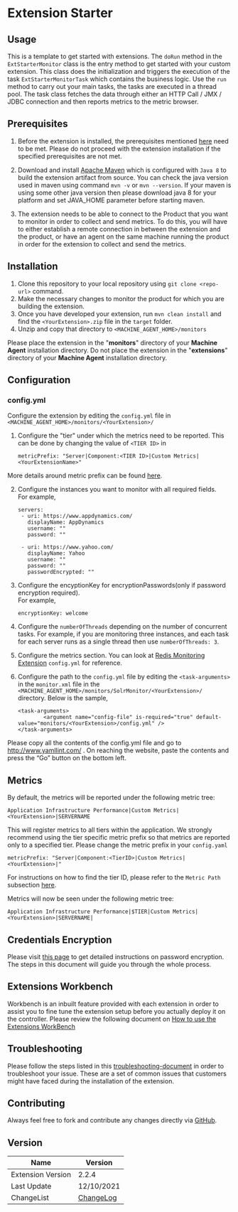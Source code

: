 # Extension Starter
## Usage
This is a template to get started with extensions. The `doRun` method in the `ExtStarterMonitor` class is the entry method to get started with your custom extension. This class does the initialization and triggers the execution of the task `ExtStarterMonitorTask` which contains the business logic. Use the `run` method to carry out your main tasks, the tasks are executed in a thread pool. The task class fetches the data through either an HTTP Call / JMX / JDBC connection and then reports metrics to the metric browser.  
 
## Prerequisites
1. Before the extension is installed, the prerequisites mentioned [here](https://community.appdynamics.com/t5/Knowledge-Base/Extensions-Prerequisites-Guide/ta-p/35213) need to be met. Please do not proceed with the extension installation if the specified prerequisites are not met.

2. Download and install [Apache Maven](https://maven.apache.org/) which is configured with `Java 8` to build the extension artifact from source. You can check the java version used in maven using command `mvn -v` or `mvn --version`. If your maven is using some other java version then please download java 8 for your platform and set JAVA_HOME parameter before starting maven.

3. The extension needs to be able to connect to the Product that you want to monitor in order to collect and send metrics. To do this, you will have to either establish a remote connection in between the extension and the product, or have an agent on the same machine running the product in order for the extension to collect and send the metrics.

## Installation
1. Clone this repository to your local repository using `git clone <repo-url>` command.
2. Make the necessary changes to monitor the product for which you are building the extension.
3. Once you have developed your extension, run `mvn clean install` and find the `<YourExtension>.zip` file in the `target` folder.
4. Unzip and copy that directory to `<MACHINE_AGENT_HOME>/monitors`

Please place the extension in the "__monitors__" directory of your __Machine Agent__ installation directory. Do not place the extension in the "__extensions__" directory of your __Machine Agent__ installation directory.

## Configuration
### config.yml
Configure the extension by editing the `config.yml` file in `<MACHINE_AGENT_HOME>/monitors/<YourExtension>/`
1. Configure the "tier" under which the metrics need to be reported. This can be done by changing the value of `<TIER ID>` in

     `metricPrefix: "Server|Component:<TIER ID>|Custom Metrics|<YourExtensionName>"`

More details around metric prefix can be found [here](https://community.appdynamics.com/t5/Knowledge-Base/How-do-I-troubleshoot-missing-custom-metrics-or-extensions/ta-p/28695).

2. Configure the instances you want to monitor with all required fields.<br/>For example,
 
     ```
     servers:
      - uri: https://www.appdynamics.com/
        displayName: AppDynamics
        username: ""
        password: ""

      - uri: https://www.yahoo.com/
        displayName: Yahoo
        username: ""
        password: ""
        passwordEncrypted: ""
    ```
 3. Configure the encyptionKey for encryptionPasswords(only if password encryption required).<br/>For example,
    ```
    encryptionKey: welcome
    ```
 4. Configure the `numberOfThreads` depending on the number of concurrent tasks. For example, if you are monitoring three instances, and each task for each server runs as a single thread then use `numberOfThreads: 3`.
 5. Configure the metrics section. You can look at [Redis Monitoring Extension](https://github.com/Appdynamics/redis-monitoring-extension) `config.yml` for reference.
 6. Configure the path to the `config.yml` file by editing the `<task-arguments>` in the `monitor.xml` file in the `<MACHINE_AGENT_HOME>/monitors/SolrMonitor/<YourExtension>/` directory. Below is the sample,
    ```
    <task-arguments>
            <argument name="config-file" is-required="true" default-value="monitors/<YourExtension>/config.yml" />
    </task-arguments>
    ```
 
Please copy all the contents of the config.yml file and go to http://www.yamllint.com/ . On reaching the website, paste the contents and press the “Go” button on the bottom left.

## Metrics
By default, the metrics will be reported under the following metric tree:

`Application Infrastructure Performance|Custom Metrics|<YourExtension>|SERVERNAME`

This will register metrics to all tiers within the application. We strongly recommend using the tier specific metric prefix so that metrics are reported only to a specified tier. Please change the metric prefix in your `config.yaml`

`metricPrefix: "Server|Component:<TierID>|Custom Metrics|<YourExtension>|"`

For instructions on how to find the tier ID, please refer to the `Metric Path` subsection [here](https://community.appdynamics.com/t5/Knowledge-Base/How-do-I-troubleshoot-missing-custom-metrics-or-extensions/ta-p/28695).

Metrics will now be seen under the following metric tree:

`Application Infrastructure Performance|$TIER|Custom Metrics|<YourExtension>|SERVERNAME|`

## Credentials Encryption
Please visit [this page](https://community.appdynamics.com/t5/Knowledge-Base/How-to-use-Password-Encryption-with-Extensions/ta-p/29397) to get detailed instructions on password encryption. The steps in this document will guide you through the whole process.

## Extensions Workbench
Workbench is an inbuilt feature provided with each extension in order to assist you to fine tune the extension setup before you actually deploy it on the controller. Please review the following document on [How to use the Extensions WorkBench](https://community.appdynamics.com/t5/Knowledge-Base/How-to-use-the-Extensions-WorkBench/ta-p/30130)

## Troubleshooting
Please follow the steps listed in this [troubleshooting-document](https://community.appdynamics.com/t5/Knowledge-Base/How-to-troubleshoot-missing-custom-metrics-or-extensions-metrics/ta-p/28695) in order to troubleshoot your issue. These are a set of common issues that customers might have faced during the installation of the extension.


## Contributing
Always feel free to fork and contribute any changes directly via [GitHub](https://github.com/Appdynamics/extension-starter).

## Version
Name |	Version
---|---
Extension Version |	2.2.4
Last Update |	12/10/2021
ChangeList | [ChangeLog](https://github.com/Appdynamics/extension-starter/blob/master/CHANGELOG.md)
